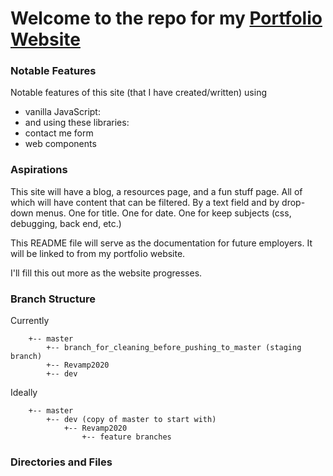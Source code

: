 # Welcome to the repo for my [Portfolio Website](https://jamiebort.github.io/)

### Notable Features
Notable features of this site (that I have created/written) using 
* vanilla JavaScript:
* and using these libraries:
* contact me form
* web components

### Aspirations
This site will have a blog, a resources page, and a fun stuff page. All of which will have content that can be filtered.
By a text field and by drop-down menus. One for title. One for date. One for keep subjects (css, debugging, back end, etc.)

This README file will serve as the documentation for future employers. It will be linked to from my portfolio website.

I'll fill this out more as the website progresses.

### Branch Structure
   Currently

        +-- master
            +-- branch_for_cleaning_before_pushing_to_master (staging branch)
            +-- Revamp2020
            +-- dev

   Ideally
   
        +-- master
            +-- dev (copy of master to start with)
                +-- Revamp2020
                    +-- feature branches

### Directories and Files